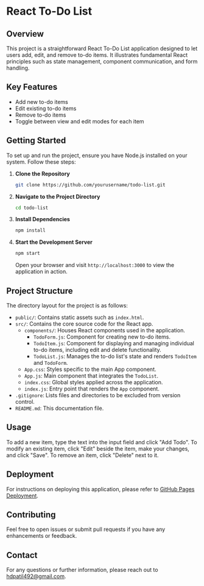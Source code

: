 # React To-Do List

## Overview

This project is a straightforward React To-Do List application designed to let users add, edit, and remove to-do items. It illustrates fundamental React principles such as state management, component communication, and form handling.

## Key Features

- Add new to-do items
- Edit existing to-do items
- Remove to-do items
- Toggle between view and edit modes for each item

## Getting Started

To set up and run the project, ensure you have Node.js installed on your system. Follow these steps:

1. **Clone the Repository**

   ```bash
   git clone https://github.com/yourusername/todo-list.git
   ```

2. **Navigate to the Project Directory**

   ```bash
   cd todo-list
   ```

3. **Install Dependencies**

   ```bash
   npm install
   ```

4. **Start the Development Server**

   ```bash
   npm start
   ```

   Open your browser and visit `http://localhost:3000` to view the application in action.

## Project Structure

The directory layout for the project is as follows:

- `public/`: Contains static assets such as `index.html`.
- `src/`: Contains the core source code for the React app.
  - `components/`: Houses React components used in the application.
    - `TodoForm.js`: Component for creating new to-do items.
    - `TodoItem.js`: Component for displaying and managing individual to-do items, including edit and delete functionality.
    - `TodoList.js`: Manages the to-do list's state and renders `TodoItem` and `TodoForm`.
  - `App.css`: Styles specific to the main App component.
  - `App.js`: Main component that integrates the `TodoList`.
  - `index.css`: Global styles applied across the application.
  - `index.js`: Entry point that renders the `App` component.
- `.gitignore`: Lists files and directories to be excluded from version control.
- `README.md`: This documentation file.

## Usage

To add a new item, type the text into the input field and click "Add Todo". To modify an existing item, click "Edit" beside the item, make your changes, and click "Save". To remove an item, click "Delete" next to it.

## Deployment

For instructions on deploying this application, please refer to [GitHub Pages Deployment](https://create-react-app.dev/docs/deployment/#github-pages).

## Contributing

Feel free to open issues or submit pull requests if you have any enhancements or feedback.

## Contact

For any questions or further information, please reach out to [hdpatil492@gmail.com](mailto:hdpatil492@gmail.com).
